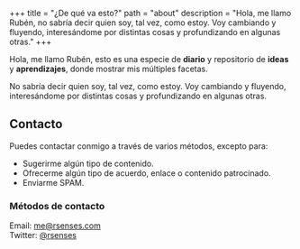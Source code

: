 +++
title = "¿De qué va esto?"
path = "about"
description = "Hola, me llamo Rubén, no sabría decir quien soy, tal vez, como estoy. Voy cambiando y fluyendo, interesándome por distintas cosas y profundizando en algunas otras."
+++

Hola, me llamo Rubén, esto es una especie de **diario** y repositorio de **ideas** y **aprendizajes**, donde mostrar mis múltiples facetas.

No sabría decir quien soy, tal vez, como estoy. Voy cambiando y fluyendo, interesándome por distintas cosas y profundizando en algunas otras.  

## Contacto  

Puedes contactar conmigo a través de varios métodos, excepto para:  
- Sugerirme algún tipo de contenido.  
- Ofrecerme algún tipo de acuerdo, enlace o contenido patrocinado.  
- Enviarme SPAM.  

### Métodos de contacto

<i class="icon-mail"></i> Email: [me@rsenses.com](mailto:me+contact@rsenses.com)  
<i class="icon-twitter"></i> Twitter: [@rsenses](https://twitter.com/rsenses)  